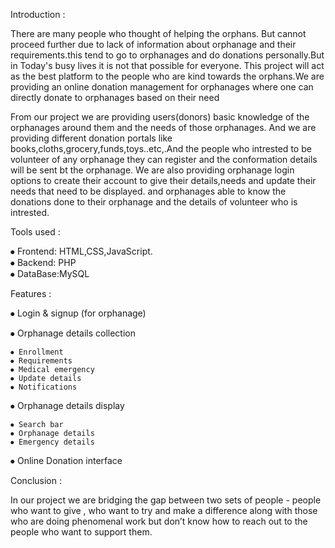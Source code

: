 Introduction :

  There are many people who thought of helping the orphans. But cannot proceed further due to lack of information about orphanage and their requirements.this tend to go to orphanages and do donations personally.But in Today's busy lives it is not that possible for everyone. This project will act as the best platform to the people who are kind towards the orphans.We are providing an online donation management for orphanages where one can directly donate to orphanages based on their need

  From our project we are providing users(donors) basic knowledge of the orphanages around them and the needs of those orphanages. And we are providing different donation portals like books,cloths,grocery,funds,toys..etc,.And the people who intrested to be volunteer of any orphanage they can register and the conformation details will be sent bt the orphanage.
  We are also providing orphanage login options to create their account to give their details,needs and update their needs that need to be displayed. and orphanages able to know the donations done to their orphanage and the details of volunteer who is intrested.


Tools used :

  ⦁	Frontend: HTML,CSS,JavaScript.  
  ⦁	Backend: PHP  
  ⦁	DataBase:MySQL


Features :

 ⦁ Login & signup (for orphanage)
 
 ⦁ Orphanage details collection
 
    ⦁ Enrollment
    ⦁ Requirements
    ⦁ Medical emergency 
    ⦁ Update details
    ⦁ Notifications 
    
 ⦁ Orphanage details display
 
    ⦁ Search bar 
    ⦁ Orphanage details 
    ⦁ Emergency details 
    
 ⦁ Online Donation interface


Conclusion :

  In our project we are bridging the gap between two sets of people - people who want to give , who want to try and make a difference along with those who are doing phenomenal work but don’t know how to reach out to the people who want to support them.
